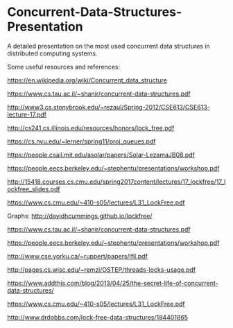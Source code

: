 # Concurrent-Data-Structures-Presentation
A detailed presentation on the most used concurrent data structures in distributed computing systems.


Some useful resources and references:

https://en.wikipedia.org/wiki/Concurrent_data_structure

https://www.cs.tau.ac.il/~shanir/concurrent-data-structures.pdf

http://www3.cs.stonybrook.edu/~rezaul/Spring-2012/CSE613/CSE613-lecture-17.pdf

http://cs241.cs.illinois.edu/resources/honors/lock_free.pdf

https://cs.nyu.edu/~lerner/spring11/proj_queues.pdf

https://people.csail.mit.edu/asolar/papers/Solar-LezamaJB08.pdf

https://people.eecs.berkeley.edu/~stephentu/presentations/workshop.pdf

http://15418.courses.cs.cmu.edu/spring2017content/lectures/17_lockfree/17_lockfree_slides.pdf

https://www.cs.cmu.edu/~410-s05/lectures/L31_LockFree.pdf

Graphs: http://davidhcummings.github.io/lockfree/

https://www.cs.tau.ac.il/~shanir/concurrent-data-structures.pdf

https://people.eecs.berkeley.edu/~stephentu/presentations/workshop.pdf

http://www.cse.yorku.ca/~ruppert/papers/lfll.pdf

http://pages.cs.wisc.edu/~remzi/OSTEP/threads-locks-usage.pdf

https://www.addthis.com/blog/2013/04/25/the-secret-life-of-concurrent-data-structures/

https://www.cs.cmu.edu/~410-s05/lectures/L31_LockFree.pdf

http://www.drdobbs.com/lock-free-data-structures/184401865
